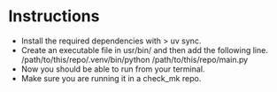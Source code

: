 # Instructions

- Install the required dependencies with > uv sync.
- Create an executable file in usr/bin/<filename> and then add the following line. 
    /path/to/this/repo/.venv/bin/python /path/to/this/repo/main.py
- Now you should be able to run <filename> from your terminal.
- Make sure you are running it in a check_mk repo.